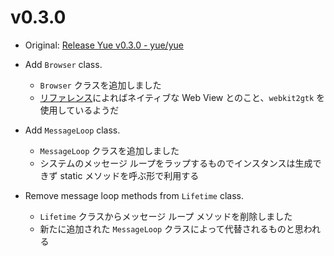 # v0.3.0

* Original: [Release Yue v0.3.0 - yue/yue](https://github.com/yue/yue/releases/tag/v0.3.0)

* Add `Browser` class.
  * `Browser` クラスを追加しました
  * [リファレンス](http://libyue.com/docs/v0.4.0/js/api/browser.html)によればネイティブな Web View とのこと、`webkit2gtk` を使用しているようだ
* Add `MessageLoop` class.
  * `MessageLoop` クラスを追加しました
  * システムのメッセージ ループをラップするものでインスタンスは生成できず static メソッドを呼ぶ形で利用する
* Remove message loop methods from `Lifetime` class.
  * `Lifetime` クラスからメッセージ ループ メソッドを削除しました
  * 新たに追加された `MessageLoop` クラスによって代替されるものと思われる

